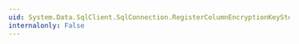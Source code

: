 ```yaml
---
uid: System.Data.SqlClient.SqlConnection.RegisterColumnEncryptionKeyStoreProviders(System.Collections.Generic.IDictionary{System.String,System.Data.SqlClient.SqlColumnEncryptionKeyStoreProvider})
internalonly: False
---
```

